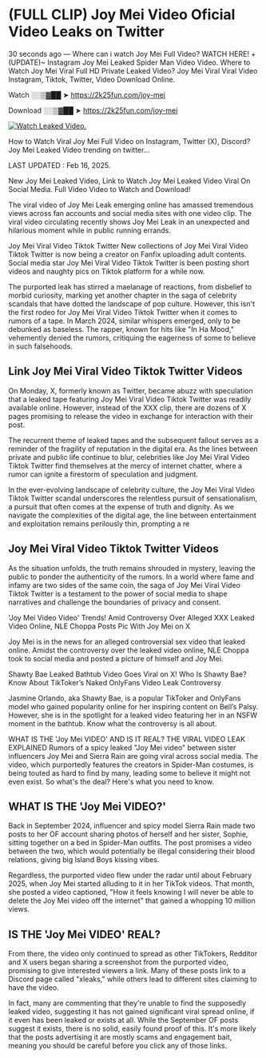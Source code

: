 # (FULL CLIP) Joy Mei Video Oficial Video Leaks on Twitter

30 seconds ago — Where can i watch Joy Mei Full Video? WATCH HERE! +(UPDATE)~ Instagram Joy Mei Leaked Spider Man Video Video. Where to Watch Joy Mei Viral Full HD Private Leaked Video? Joy Mei Viral Viral Video Instagram, Tiktok, Twitter, Video Download Online.

Watch ░░▒▓██ ➤ https://2k25fun.com/joy-mei

Download ░░▒▓██ ➤ https://2k25fun.com/joy-mei

[![Watch Leaked Video.](https://miro.medium.com/v2/resize:fit:828/format:webp/1*cilzJN44JGOrTw9NJCrNHA.gif "Watch Leaked Video")](https://2k25fun.com/joy-mei)

How to Watch Viral Joy Mei Full Video on Instagram, Twitter (X), Discord? Joy Mei Leaked Video trending on twitter...

LAST UPDATED : Feb 16, 2025.

New Joy Mei Leaked Video, Link to Watch Joy Mei Leaked Video Viral On Social Media. Full Video Video to Watch and Download!

The viral video of Joy Mei Leak emerging online has amassed tremendous views across fan accounts and social media sites with one video clip. The viral video circulating recently shows Joy Mei Leak in an unexpected and hilarious moment while in public running errands.

Joy Mei Viral Video Tiktok Twitter New collections of Joy Mei Viral Video Tiktok Twitter is now being a creator on Fanfix uploading adult contents. Social media star Joy Mei Viral Video Tiktok Twitter is been posting short videos and naughty pics on Tiktok platform for a while now.

The purported leak has stirred a maelanage of reactions, from disbelief to morbid curiosity, marking yet another chapter in the saga of celebrity scandals that have dotted the landscape of pop culture. However, this isn't the first rodeo for Joy Mei Viral Video Tiktok Twitter when it comes to rumors of a tape. In March 2024, similar whispers emerged, only to be debunked as baseless. The rapper, known for hits like "In Ha Mood," vehemently denied the rumors, critiquing the eagerness of some to believe in such falsehoods.

## Link Joy Mei Viral Video Tiktok Twitter Videos

On Monday, X, formerly known as Twitter, became abuzz with speculation that a leaked tape featuring Joy Mei Viral Video Tiktok Twitter was readily available online. However, instead of the XXX clip, there are dozens of X pages promising to release the video in exchange for interaction with their post.

The recurrent theme of leaked tapes and the subsequent fallout serves as a reminder of the fragility of reputation in the digital era. As the lines between private and public life continue to blur, celebrities like Joy Mei Viral Video Tiktok Twitter find themselves at the mercy of internet chatter, where a rumor can ignite a firestorm of speculation and judgment.

In the ever-evolving landscape of celebrity culture, the Joy Mei Viral Video Tiktok Twitter scandal underscores the relentless pursuit of sensationalism, a pursuit that often comes at the expense of truth and dignity. As we navigate the complexities of the digital age, the line between entertainment and exploitation remains perilously thin, prompting a re

##  Joy Mei Viral Video Tiktok Twitter Videos

As the situation unfolds, the truth remains shrouded in mystery, leaving the public to ponder the authenticity of the rumors. In a world where fame and infamy are two sides of the same coin, the saga of Joy Mei Viral Video Tiktok Twitter is a testament to the power of social media to shape narratives and challenge the boundaries of privacy and consent.

'Joy Mei Video Video' Trends! Amid Controversy Over Alleged XXX Leaked Video Online, NLE Choppa Posts Pic With Joy Mei on X

Joy Mei is in the news for an alleged controversial sex video that leaked online. Amidst the controversy over the leaked video online, NLE Choppa took to social media and posted a picture of himself and Joy Mei.

Shawty Bae Leaked Bathtub Video Goes Viral on X! Who Is Shawty Bae? Know About TikToker’s Naked OnlyFans Video Leak Controversy

Jasmine Orlando, aka Shawty Bae, is a popular TikToker and OnlyFans model who gained popularity online for her inspiring content on Bell’s Palsy. However, she is in the spotlight for a leaked video featuring her in an NSFW moment in the bathtub. Know what the controversy is all about.

WHAT IS THE 'Joy Mei VIDEO' AND IS IT REAL? THE VIRAL VIDEO LEAK EXPLAINED Rumors of a spicy leaked "Joy Mei video" between sister influencers Joy Mei and Sierra Rain are going viral across social media. The video, which purportedly features the creators in Spider-Man costumes, is being touted as hard to find by many, leading some to believe it might not even exist. So what's the deal? Here's what you need to know.

## WHAT IS THE 'Joy Mei VIDEO?'

Back in September 2024, influencer and spicy model Sierra Rain made two posts to her OF account sharing photos of herself and her sister, Sophie, sitting together on a bed in Spider-Man outfits. The post promises a video between the two, which would potentially be illegal considering their blood relations, giving big Island Boys kissing vibes.

Regardless, the purported video flew under the radar until about February 2025, when Joy Mei started alluding to it in her TikTok videos. That month, she posted a video captioned, "How it feels knowing I will never be able to delete the Joy Mei video off the internet" that gained a whopping 10 million views.

## IS THE 'Joy Mei VIDEO' REAL?

From there, the video only continued to spread as other TikTokers, Redditor and X users began sharing a screenshot from the purported video, promising to give interested viewers a link. Many of these posts link to a Discord page called "xleaks," while others lead to different sites claiming to have the video.

In fact, many are commenting that they're unable to find the supposedly leaked video, suggesting it has not gained significant viral spread online, if it even has been leaked or exists at all. While the September OF posts suggest it exists, there is no solid, easily found proof of this. It's more likely that the posts advertising it are mostly scams and engagement bait, meaning you should be careful before you click any of those links.